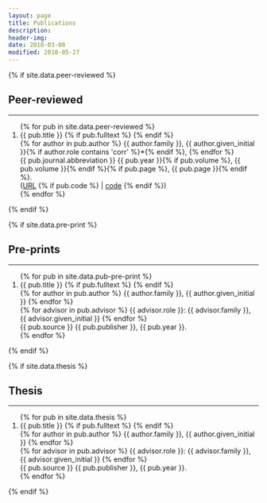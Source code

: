 ```yaml
---
layout: page
title: Publications
description:
header-img:
date: 2018-03-08
modified: 2018-05-27
---
```


{% if site.data.peer-reviewed %}

## Peer-reviewed
-----

<div>
    <ol>
    {% for pub in site.data.peer-reviewed %}
        <li>
            <div>
                <span>{{ pub.title }}</span>
                {% if pub.fulltext %}
                    <a title="fulltext" href="{{ site.url }}/downloads/peer-reviewed/{{ pub.fulltext }}"><i class="fa fa-file-pdf-o"></i></a>
                {% endif %}
                </div>
                <div>
                {% for author in pub.author %}
                    <span>{{ author.family }}, {{ author.given_initial }}{% if author.role contains 'corr' %}*{% endif %}, </span>
                {% endfor %}
                </div>
                <div>
                <span>{{ pub.journal.abbreviation }} </span><span>{{ pub.year }}{% if pub.volume %}, </span><span>{{ pub.volume }}{% endif %}{% if pub.page %}, </span><span>{{ pub.page }}{% endif %}.</span>
            </div>
            <div>
                (<a href="{{ pub.URL }}">URL</a>
                {% if pub.code %}
                    | <a href="{{ pub.code }}">code</a>
                {% endif %})
            </div>
        </li>
    {% endfor %}
    </ol>
</div>

{% endif %}

{% if site.data.pre-print %}

## Pre-prints
-----

<div>
    <ol>
        {% for pub in site.data.pub-pre-print %}
        <li>
            <div>
            <span>{{ pub.title }}</span>
            {% if pub.fulltext %}
                <a title="fulltext" href="{{ site.url }}/downloads/pre-print/{{ pub.fulltext }}"><i class="fa fa-file-pdf-o"></i></a>
            {% endif %}
            </div>
            <div>
            {% for author in pub.author %}
                <span>{{ author.family }}, {{ author.given_initial }}</span>
            {% endfor %}
            </div>
            {% for advisor in pub.advisor %}
                <span>{{ advisor.role }}: {{ advisor.family }}, {{ advisor.given_initial }}</span>
            {% endfor %}
            <div>
                <span>{{ pub.source }} </span><span>{{ pub.publisher }}, </span><span>{{ pub.year }}.</span>
            </div>
        </li>
    {% endfor %}
    </ol>
</div>

{% endif %}

{% if site.data.thesis %}

## Thesis
-----

<div>
    <ol>
        {% for pub in site.data.thesis %}
        <li>
            <div>
            <span>{{ pub.title }}</span>
            {% if pub.fulltext %}
                <a title="fulltext" href="{{ site.url }}/downloads/thesis/{{ pub.fulltext }}"><i class="fa fa-file-pdf-o"></i></a>
            {% endif %}
            </div>
            <div>
            {% for author in pub.author %}
                <span>{{ author.family }}, {{ author.given_initial }}</span>
            {% endfor %}
            </div>
            {% for advisor in pub.advisor %}
                <span>{{ advisor.role }}: {{ advisor.family }}, {{ advisor.given_initial }}</span>
            {% endfor %}
            <div>
                <span>{{ pub.source }} </span><span>{{ pub.publisher }}, </span><span>{{ pub.year }}.</span>
            </div>
        </li>
    {% endfor %}
    </ol>
</div>

{% endif %}
